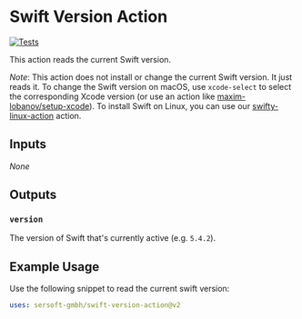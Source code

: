# Swift Version Action

[![Tests](https://github.com/sersoft-gmbh/swift-version-action/actions/workflows/tests.yml/badge.svg)](https://github.com/sersoft-gmbh/swift-version-action/actions/workflows/tests.yml)

This action reads the current Swift version.

_Note_: 
    This action does not install or change the current Swift version. It just reads it.
    To change the Swift version on macOS, use `xcode-select` to select the corresponding Xcode version (or use an action like [maxim-lobanov/setup-xcode](https://github.com/maxim-lobanov/setup-xcode)).
    To install Swift on Linux, you can use our [swifty-linux-action](https://github.com/sersoft-gmbh/swifty-linux-action) action.

## Inputs

_None_

## Outputs

### `version`

The version of Swift that's currently active (e.g. `5.4.2`).

## Example Usage

Use the following snippet to read the current swift version:
```yaml
uses: sersoft-gmbh/swift-version-action@v2
```
